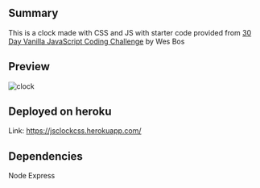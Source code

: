 ## Summary

This is a clock made with CSS and JS with starter code provided from [30 Day Vanilla JavaScript Coding Challenge](https://javascript30.com/) by Wes Bos

## Preview
![clock]()

## Deployed on heroku
Link: https://jsclockcss.herokuapp.com/

## Dependencies
Node
Express

